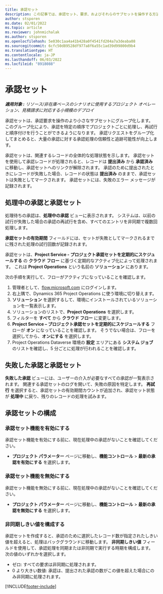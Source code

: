 ```yaml
---
title: 承認セット
description: この記事では、承認セット、要求、およびそれらのサブセットを操作する方法について説明します。
author: stsporen
ms.date: 02/01/2022
ms.topic: article
ms.reviewer: johnmichalak
ms.author: stsporen
ms.openlocfilehash: 5e030c1aa4a41b428a0f4541fd204a7a3deaba08
ms.sourcegitcommit: 6cfc50d89528df977a8f6a55c1ad39d99800d9b4
ms.translationtype: HT
ms.contentlocale: ja-JP
ms.lasthandoff: 06/03/2022
ms.locfileid: "8918088"
---
```

# <a name="approval-sets"></a>承認セット

_**適用対象 :** リソース/非在庫ベースのシナリオに使用するプロジェクト オペレーション、見積請求に対応する小規模のデプロイ_

承認セットは、承認要求を操作のより小さなサブセットにグループ化します。 このグループ化により、承認を特定の順序でプロジェクトごとに処理し、再試行と順序付けを行うことができるようになります。 承認リクエストをグループ化してまとめると、大量の承認に対する承認処理の信頼性と追跡可能性が向上します。

承認セットは、関連するレコードの全体的な処理状態を示します。 承認セットを使用して承認レコードが処理されると、レコードは **提出済み** から **承認済み** に移動し、承認セットへのリンクが解除されます。 承認のために提出されたときにレコードが失敗した場合、レコードの状態は **提出済み** のままで、承認セットは失敗としてマークされます。 承認セットには、失敗のエラー メッセージが記録されます。

## <a name="processing-approvals-and-approval-sets"></a>処理中の承認と承認セット
処理待ちの承認は、**処理中の承認** ビューに表示されます。 システムは、以前の試行が失敗した場合の承認の再試行を含め、すべてのエントリを非同期で複数回処理します。

**承認セットの有効期間** フィールドには、セットが失敗としてマークされるまでに残された処理の試行回数が記録されます。

承認セットは、**Project Service - プロジェクト承認セットを定期的にスケジュールする** の **クラウド フロー** に基づく定期的なアクティブ化によって処理されます。 これは **Project Operations** という名前の **ソリューション** にあります。 

次の手順を実行して、フローがアクティブになっていることを確認します。

1. 管理者として、[flow.microsoft.com](https://powerautomate.microsoft.com) にログインします。
2. 右上隅で、Dynamics 365 Project Operations に使う環境に切り替えます。
3. **ソリューション** を選択するして、環境にインストールされているソリューションを一覧表示します。
4. ソリューションのリストで、**Project Operations** を選択します。
5. フィルターを **すべて** から **クラウド フロー** に変更します。
6. **Project Service – プロジェクト承認セットを定期的にスケジュールする** フローが **オン** になっていることを確認します。 そうでない場合は、フローを選択してから、**オンにする** を選択します。
7. Project Operations Dataverse 環境の **設定** エリアにある **システム ジョブ** のリストを確認し、5 分ごとに処理が行われることを確認します。

## <a name="failed-approvals-and-approval-sets"></a>失敗した承認と承認セット
**失敗した承認** ビューには、ユーザーの介入が必要なすべての承認が一覧表示されます。 関連する承認セットのログを開いて、失敗の原因を特定します。
**再試行** を選択すると、承認セットの有効期間カウントが追加され、承認セット状態が **処理中** に戻り、残りのレコードの処理を試みます。

## <a name="configure-approval-sets"></a>承認セットの構成

### <a name="enable-the-approval-sets-feature"></a>承認セット機能を有効にする
承認セット機能を有効にする前に、現在処理中の承認がないことを確認してください。

- **プロジェクト パラメーター** ページに移動し、**機能コントロール** > **最新の承認を有効にする** を選択します。

### <a name="turn-off-the-approval-sets-feature"></a>承認セット機能を無効にする
承認セット機能を無効にする前に、現在処理中の承認がないことを確認してください。

- **プロジェクト パラメーター** ページに移動し、**機能コントロール** > **最新の承認を無効にする** を選択します。

### <a name="configuring-the-asynchronous-threshold"></a>非同期しきい値を構成する 
承認セットを作成すると、承認のために選択したレコード数が指定されたしきい値を超えると、処理はバックグラウンドに移動します。 **非同期しきい値** フィールドを使用して、承認処理を同期または非同期で実行する時期を構成します。 次の値のいずれかを選択します。

  - ゼロ: すべての要求は非同期に処理されます。 
  - 0 より大きい数値: 承認は、提出された承認の数がこの値を超えた場合にのみ非同期に処理されます。

[!INCLUDE[footer-include](../includes/footer-banner.md)]
